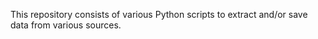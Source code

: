 This repository consists of various Python scripts to extract and/or save data from various sources.
